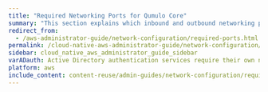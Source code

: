 ```yaml
---
title: "Required Networking Ports for Qumulo Core"
summary: "This section explains which inbound and outbound networking ports Qumulo Core requires."
redirect_from:
  - /aws-administrator-guide/network-configuration/required-ports.html
permalink: /cloud-native-aws-administrator-guide/network-configuration/required-ports.html
sidebar: cloud_native_aws_administrator_guide_sidebar
varADauth: Active Directory authentication services require their own network port range. For an authoritative list, see <a href="https://docs.microsoft.com/en-us/previous-versions/windows/it-pro/windows-server-2008-R2-and-2008/dd772723%28v=ws.10%29?redirectedfrom=MSDN">Active Directory and Active Directory Domain Service Port Requirements</a> in the Windows Server 2008 R2 and Windows Server 2008 documentation.
platform: aws
include_content: content-reuse/admin-guides/network-configuration/required-ports.md
---
```


